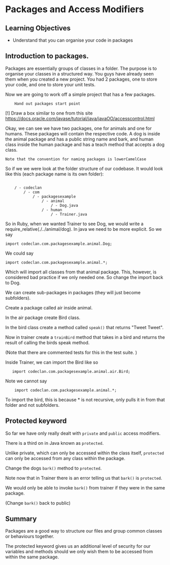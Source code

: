 # Packages and Access Modifiers

## Learning Objectives

- Understand that you can organise your code in packages

## Introduction to packages.

Packages are essentially groups of classes in a folder. The purpose is to organise your classes in a structured way. You guys have already seen them when you created a new project. You had 2 packages, one to store your code, and one to store your unit tests.

Now we are going to work off a simple project that has a few packages.

```
    Hand out packages start point
```

[!] Draw a box similar to one from this site https://docs.oracle.com/javase/tutorial/java/javaOO/accesscontrol.html

Okay, we can see we have two packages, one for animals and one for humans. These packages will contain the respective code. A dog is inside the animal package and has a public string name and bark, and human class inside the human package and has a teach method that accepts a dog class.

`Note that the convention for naming packages is lowerCamelCase`

So if we we were look at the folder structure of our codebase. It would look like this (each package name is its own folder):

```

    / - codeclan
        / - com
            / - packagesexample
                / - animal
                    / - Dog.java
                / - human
                    / - Trainer.java
```

So in Ruby, when we wanted Trainer to see Dog, we would write a require_relative(./../animal/dog). In java we need to be more explicit. So we say

```
import codeclan.com.packagesexample.animal.Dog;
```

We could say

```
import codeclan.com.packagesexample.animal.*;
```

Which will import all classes from that animal package. This, however, is considered bad practice if we only needed one. So change the import back to Dog.

We can create sub-packages in packages (they will just become subfolders).

Create a package called air inside animal.

In the air package create Bird class.

In the bird class create a method called `speak()` that returns "Tweet Tweet".


Now in trainer create a `trainBird` method that takes in a bird and returns the result of calling the birds speak method.

(Note that there are commented tests for this in the test suite. )


Inside Trainer, we can import the Bird like so

```
   import codeclan.com.packagesexample.animal.air.Bird;
```

Note we cannot say

```
    import codeclan.com.packagesexample.animal.*;     
```

To import the bird, this is because * is not recursive, only pulls it in from that folder and not subfolders.

## Protected keyword

So far we have only really dealt with `private` and `public` access modifiers.

There is a third on in Java known as `protected`.

Unlike private, which can only be accessed within the class itself, `protected` can only be accessed from any class within the package.

Change the dogs `bark()` method to `protected`.

Note now that in Trainer there is an error telling us that `bark()` is `protected`.

We would only be able to invoke `bark()` from trainer if they were in the same package.

(Change `bark()` back to public)


## Summary

Packages are a good way to structure our files and group common classes or behaviours together.

The protected keyword gives us an additional level of security for our variables and methods should we only wish them to be accessed from within the same package.
